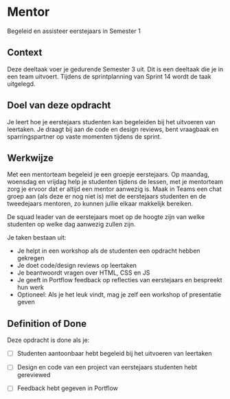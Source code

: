 
# Mentor

Begeleid en assisteer eerstejaars in Semester 1

## Context

Deze deeltaak voer je gedurende Semester 3 uit. Dit is een deeltaak die je in een team uitvoert.
Tijdens de sprintplanning van Sprint 14 wordt de taak uitgelegd.

## Doel van deze opdracht

Je leert hoe je eerstejaars studenten kan begeleiden bij het uitvoeren van leertaken. Je draagt bij aan de code en design reviews, bent vraagbaak en sparringspartner op vaste momenten tijdens de sprint.


## Werkwijze

<!-- 
  66 eerstejaars
  51 tweedejaars - 8 frontend assistenten = 42

  Mentorgroepjes van 5 of 6
  10 mentorgroepjes
  5 mentorgroepjes per squad
  4 mentoren op een mentorgroep
-->

Met een mentorteam begeleid je een groepje eerstejaars. Op maandag, woensdag en vrijdag help je studenten tijdens de lessen, met je mentorteam zorg je ervoor dat er altijd een mentor aanwezig is. Maak in Teams een chat groep aan (als deze er nog niet is) met de eerstejaars studenten en de tweedejaars mentoren, zo kunnen jullie elkaar makkelijk bereiken. 

De squad leader van de eerstejaars moet op de hoogte zijn van welke studenten op welke dag aanwezig zullen zijn. 

Je taken bestaan uit: 

- Je helpt in een workshop als de studenten een opdracht hebben gekregen
- Je doet code/design reviews op leertaken
- Je beantwoordt vragen over HTML, CSS en JS
- Je geeft in Portflow feedback op reflecties van eerstejaars en bespreekt hun werk
- Optioneel: Als je het leuk vindt, mag je zelf een workshop of presentatie geven


## Definition of Done

Deze opdracht is done als je:

- [ ] Studenten aantoonbaar hebt begeleid bij het uitvoeren van leertaken
- [ ] Design en code van een project van eerstejaars studenten hebt gereviewed
- [ ] Feedback hebt gegeven in Portflow


